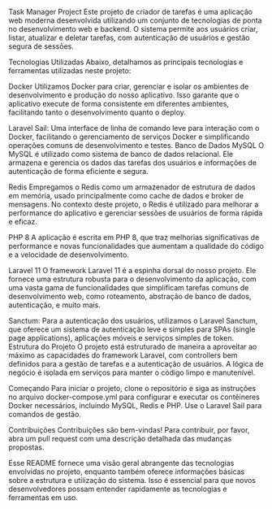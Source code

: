 Task Manager Project
Este projeto de criador de tarefas é uma aplicação web moderna desenvolvida utilizando um conjunto de tecnologias de ponta no desenvolvimento web e backend. O sistema permite aos usuários criar, listar, atualizar e deletar tarefas, com autenticação de usuários e gestão segura de sessões.

Tecnologias Utilizadas
Abaixo, detalhamos as principais tecnologias e ferramentas utilizadas neste projeto:

Docker
Utilizamos Docker para criar, gerenciar e isolar os ambientes de desenvolvimento e produção do nosso aplicativo. Isso garante que o aplicativo execute de forma consistente em diferentes ambientes, facilitando tanto o desenvolvimento quanto o deploy.

Laravel Sail: Uma interface de linha de comando leve para interação com o Docker, facilitando o gerenciamento de serviços Docker e simplificando operações comuns de desenvolvimento e testes.
Banco de Dados MySQL
O MySQL é utilizado como sistema de banco de dados relacional. Ele armazena e gerencia os dados das tarefas dos usuários e informações de autenticação de forma eficiente e segura.

Redis
Empregamos o Redis como um armazenador de estrutura de dados em memória, usado principalmente como cache de dados e broker de mensagens. No contexto deste projeto, o Redis é utilizado para melhorar a performance do aplicativo e gerenciar sessões de usuários de forma rápida e eficaz.

PHP 8
A aplicação é escrita em PHP 8, que traz melhorias significativas de performance e novas funcionalidades que aumentam a qualidade do código e a velocidade de desenvolvimento.

Laravel 11
O framework Laravel 11 é a espinha dorsal do nosso projeto. Ele fornece uma estrutura robusta para o desenvolvimento da aplicação, com uma vasta gama de funcionalidades que simplificam tarefas comuns de desenvolvimento web, como roteamento, abstração de banco de dados, autenticação, e muito mais.

Sanctum: Para a autenticação dos usuários, utilizamos o Laravel Sanctum, que oferece um sistema de autenticação leve e simples para SPAs (single page applications), aplicações móveis e serviços simples de token.
Estrutura do Projeto
O projeto está estruturado de maneira a aproveitar ao máximo as capacidades do framework Laravel, com controllers bem definidos para a gestão de tarefas e a autenticação de usuários. A lógica de negócio é isolada em serviços para manter o código limpo e manutenível.

Começando
Para iniciar o projeto, clone o repositório e siga as instruções no arquivo docker-compose.yml para configurar e executar os contêineres Docker necessários, incluindo MySQL, Redis e PHP. Use o Laravel Sail para comandos de gestão.

Contribuições
Contribuições são bem-vindas! Para contribuir, por favor, abra um pull request com uma descrição detalhada das mudanças propostas.

Esse README fornece uma visão geral abrangente das tecnologias envolvidas no projeto, enquanto também oferece informações básicas sobre a estrutura e utilização do sistema. Isso é essencial para que novos desenvolvedores possam entender rapidamente as tecnologias e ferramentas em uso.